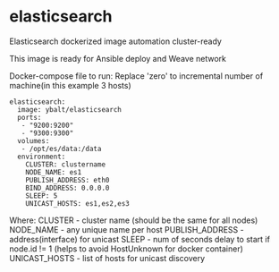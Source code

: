 # elasticsearch
Elasticsearch dockerized image automation cluster-ready

This image is ready for Ansible deploy and Weave network

Docker-compose file to run:
Replace 'zero' to incremental number of machine(in this example 3 hosts)
```
elasticsearch:
  image: ybalt/elasticsearch
  ports:
   - "9200:9200"
   - "9300:9300"
  volumes:
   - /opt/es/data:/data
  environment:                                                                                                                        
    CLUSTER: clustername
    NODE_NAME: es1
    PUBLISH_ADDRESS: eth0
    BIND_ADDRESS: 0.0.0.0
    SLEEP: 5
    UNICAST_HOSTS: es1,es2,es3
```

Where:
CLUSTER - cluster name (should be the same for all nodes)
NODE_NAME - any unique name per host
PUBLISH_ADDRESS - address(interface) for unicast
SLEEP - num of seconds delay to start if node.id != 1 (helps to avoid HostUnknown for docker container)
UNICAST_HOSTS - list of hosts for unicast discovery
